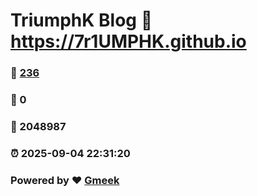 # TriumphK Blog :link: https://7r1UMPHK.github.io 
### :page_facing_up: [236](https://7r1UMPHK.github.io/tag.html) 
### :speech_balloon: 0 
### :hibiscus: 2048987 
### :alarm_clock: 2025-09-04 22:31:20 
### Powered by :heart: [Gmeek](https://github.com/Meekdai/Gmeek)
